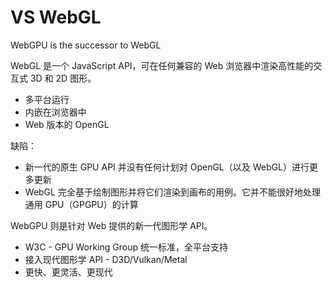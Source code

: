 # VS WebGL

WebGPU is the successor to WebGL

WebGL 是一个 JavaScript API，可在任何兼容的 Web 浏览器中渲染高性能的交互式 3D 和 2D 图形。

- 多平台运行
- 内嵌在浏览器中
- Web 版本的 OpenGL

缺陷：

- 新一代的原生 GPU API 并没有任何计划对 OpenGL（以及 WebGL）进行更多更新
- WebGL 完全基于绘制图形并将它们渲染到画布的用例。它并不能很好地处理通用 GPU（GPGPU）的计算

WebGPU 则是针对 Web 提供的新一代图形学 API。

- W3C - GPU Working Group 统一标准，全平台支持
- 接入现代图形学 API - D3D/Vulkan/Metal
- 更快、更灵活、更现代
